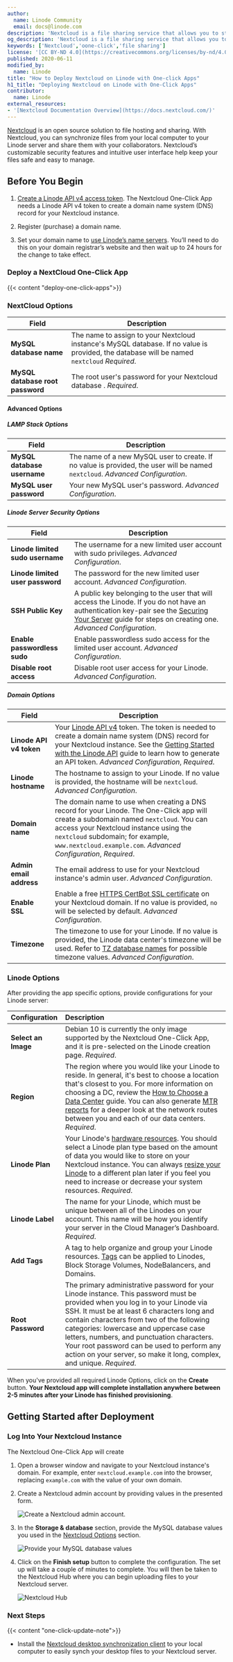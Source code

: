 ```yaml
---
author:
  name: Linode Community
  email: docs@linode.com
description: 'Nextcloud is a file sharing service that allows you to store your important documents and images in one centralized location. The Nextcloud One-Click App will deploy a Nextcloud server instance. Once deployed, you can immediately access your Nextcloud instance and begin uploading and sharing files.'
og_description: 'Nextcloud is a file sharing service that allows you to store your important documents and images in one centralized location. The Nextcloud One-Click App will deploy a Nextcloud server instance. Once deployed, you can immediately access your Nextcloud instance and begin uploading and sharing files.'
keywords: ['Nextcloud','oone-click','file sharing']
license: '[CC BY-ND 4.0](https://creativecommons.org/licenses/by-nd/4.0)'
published: 2020-06-11
modified_by:
  name: Linode
title: "How to Deploy Nextcloud on Linode with One-click Apps"
h1_title: "Deploying Nextcloud on Linode with One-Click Apps"
contributor:
  name: Linode
external_resources:
- '[Nextcloud Documentation Overview](https://docs.nextcloud.com/)'
---
```


[Nextcloud](https://nextcloud.com/) is an open source solution to file hosting and sharing. With Nextcloud, you can synchronize files from your local computer to your Linode server and share them with your collaborators. Nextcloud’s customizable security features and intuitive user interface help keep your files safe and easy to manage.

## Before You Begin

1. [Create a Linode API v4 access token](/docs/platform/api/getting-started-with-the-linode-api/#get-an-access-token). The Nextcloud One-Click App needs a Linode API v4 token to create a domain name system (DNS) record for your Nextcloud instance.

1. Register (purchase) a domain name.

1. Set your domain name to [use Linode’s name servers](/docs/platform/manager/dns-manager/#use-linode-s-name-servers-with-your-domain). You’ll need to do this on your domain registrar’s website and then wait up to 24 hours for the change to take effect.

### Deploy a NextCloud One-Click App

{{< content "deploy-one-click-apps">}}
### NextCloud Options

| **Field** | **Description** |
|-----------|-----------------|
| **MySQL database name** | The name to assign to your Nextcloud instance's MySQL database. If no value is provided, the database will be named `nextcloud` *Required*. |
| **MySQL database root password** | The root user's password for your Nextcloud database . *Required*. |

#### Advanced Options
##### LAMP Stack Options
| **Field** | **Description** |
|-----------|-----------------|
| **MySQL database username** | The name of a new MySQL user to create. If no value is provided, the user will be named `nextcloud`. *Advanced Configuration*. |
| **MySQL user password** | Your new MySQL user's password. *Advanced Configuration*. |

##### Linode Server Security Options

| **Field** | **Description** |
|-----------|-----------------|
| **Linode limited sudo username** | The username for a new limited user account with sudo privileges. *Advanced Configuration*. |
| **Linode limited user password** | The password for the new limited user account. *Advanced Configuration*. |
| **SSH Public Key** | A public key belonging to the user that will access the Linode. If you do not have an authentication key-pair see the [Securing Your Server](#create-an-authentication-key-pair) guide for steps on creating one. *Advanced Configuration*. |
| **Enable passwordless sudo** | Enable passwordless sudo access for the limited user account. *Advanced Configuration*. |
| **Disable root access** | Disable root user access for your Linode. *Advanced Configuration*. |

##### Domain Options

| **Field** | **Description** |
|-----------|-----------------|
| **Linode API v4 token** | Your [Linode API v4](https://developers.linode.com/api/v4) token. The token is needed to create a domain name system (DNS) record for your Nextcloud instance. See the [Getting Started with the Linode API](/docs/platform/api/getting-started-with-the-linode-api/#get-an-access-token) guide to learn how to generate an API token. *Advanced Configuration*, *Required*. |
| **Linode hostname** | The hostname to assign to your Linode. If no value is provided, the hostname will be `nextcloud`. *Advanced Configuration*. |
| **Domain name** | The domain name to use when creating a DNS record for your Linode. The One-Click app will create a subdomain named `nextcloud`. You can access your Nextcloud instance using the `nextcloud` subdomain; for example, `www.nextcloud.example.com`. *Advanced Configuration*, *Required*. |
| **Admin email address** | The email address to use for your Nextcloud instance's admin user. *Advanced Configuration*. |
| **Enable SSL** |  Enable a free [HTTPS CertBot SSL certificate](https://certbot.eff.org/) on your Nextcloud domain. If no value is provided, `no` will be selected by default.  *Advanced Configuration*. |
| **Timezone** | The timezone to use for your Linode. If no value is provided, the Linode data center's timezone will be used. Refer to [TZ database names](https://en.wikipedia.org/wiki/List_of_tz_database_time_zones) for possible timezone values. *Advanced Configuration*. |

### Linode Options

After providing the app specific options, provide configurations for your Linode server:

| **Configuration** | **Description** |
|:--------------|:------------|
| **Select an Image** | Debian 10 is currently the only image supported by the Nextcloud One-Click App, and it is pre-selected on the Linode creation page. *Required*. |
| **Region** | The region where you would like your Linode to reside. In general, it's best to choose a location that's closest to you. For more information on choosing a DC, review the [How to Choose a Data Center](/docs/platform/how-to-choose-a-data-center) guide. You can also generate [MTR reports](/docs/networking/diagnostics/diagnosing-network-issues-with-mtr/) for a deeper look at the network routes between you and each of our data centers. *Required*. |
| **Linode Plan** | Your Linode's [hardware resources](/docs/platform/how-to-choose-a-linode-plan/#hardware-resource-definitions). You should select a Linode plan type based on the amount of data you would like to store on your Nextcloud instance. You can always [resize your Linode](/docs/platform/disk-images/resizing-a-linode/) to a different plan later if you feel you need to increase or decrease your system resources. *Required*. |
| **Linode Label** | The name for your Linode, which must be unique between all of the Linodes on your account. This name will be how you identify your server in the Cloud Manager’s Dashboard. *Required*. |
| **Add Tags** | A tag to help organize and group your Linode resources. [Tags](/docs/quick-answers/linode-platform/tags-and-groups/) can be applied to Linodes, Block Storage Volumes, NodeBalancers, and Domains. |
| **Root Password** | The primary administrative password for your Linode instance. This password must be provided when you log in to your Linode via SSH. It must be at least 6 characters long and contain characters from two of the following categories: lowercase and uppercase case letters, numbers, and punctuation characters. Your root password can be used to perform any action on your server, so make it long, complex, and unique. *Required*. |

When you've provided all required Linode Options, click on the **Create** button. **Your Nextcloud app will complete installation anywhere between 2-5 minutes after your Linode has finished provisioning**.

## Getting Started after Deployment
### Log Into Your Nextcloud Instance

The Nextcloud One-Click App will create

1. Open a browser window and navigate to your Nextcloud instance's domain. For example, enter `nextcloud.example.com` into the browser, replacing `example.com` with the value of your own domain.

1. Create a Nextcloud admin account by providing values in the presented form.

      ![Create a Nextcloud admin account.](nextcloud-admin.png)

1. In the **Storage & database** section, provide the MySQL database values you used in the [Nextcloud Options](#nextcloud-options) section.

      ![Provide your MySQL database values](nextcloud-database.png)

1. Click on the **Finish setup** button to complete the configuration. The set up will take a couple of minutes to complete. You will then be taken to the Nextcloud Hub where you can begin uploading files to your Nextcloud server.

      ![Nextcloud Hub](welcome-nextcloud.png)

### Next Steps

{{< content "one-click-update-note">}}

- Install the [Nextcloud desktop synchronization client](https://docs.nextcloud.com/desktop/2.3/installing.html) to your local computer to easily synch your desktop files to your Nextcloud server.